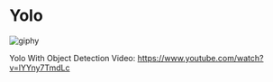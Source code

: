 # Yolo

![giphy](https://user-images.githubusercontent.com/64548477/93031309-513d7000-f632-11ea-8173-3d60c18ff7ee.gif)

Yolo With Object Detection Video: https://www.youtube.com/watch?v=lYYny7TmdLc
